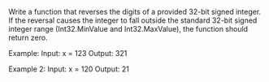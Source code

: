 Write a function that reverses the digits of a provided 32-bit signed integer. If the reversal causes the integer to fall outside the standard 32-bit signed integer range (Int32.MinValue and Int32.MaxValue), the function should return zero.

Example:
Input: x = 123
Output: 321

Example 2:
Input: x = 120
Output: 21